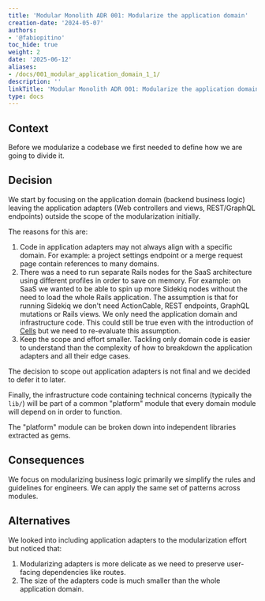 ```yaml
---
title: 'Modular Monolith ADR 001: Modularize the application domain'
creation-date: '2024-05-07'
authors:
- '@fabiopitino'
toc_hide: true
weight: 2
date: '2025-06-12'
aliases:
- /docs/001_modular_application_domain_1_1/
description: ''
linkTitle: 'Modular Monolith ADR 001: Modularize the application domain'
type: docs
---
```


## Context

Before we modularize a codebase we first needed to define how we are going to divide it.

## Decision

We start by focusing on the application domain (backend business logic) leaving the
application adapters (Web controllers and views, REST/GraphQL endpoints) outside the
scope of the modularization initially.

The reasons for this are:

1. Code in application adapters may not always align with a specific
   domain. For example: a project settings endpoint or a merge request page contain
   references to many domains.
1. There was a need to run separate Rails nodes for the SaaS architecture using different
   profiles in order to save on memory.
   For example: on SaaS we wanted to be able to spin up more Sidekiq nodes without the need
   to load the whole Rails application. The assumption is that for running Sidekiq we don't
   need ActionCable, REST endpoints, GraphQL mutations or Rails views.
   We only need the application domain and infrastructure code.
   This could still be true even with the introduction of [Cells](https://docs.gitlab.com/ee/architecture/blueprints/cells/index.html) but
   we need to re-evaluate this assumption.
1. Keep the scope and effort smaller. Tackling only domain code is easier to understand than
   the complexity of how to breakdown the application adapters and all their edge cases.

The decision to scope out application adapters is not final and we decided to defer
it to later.

Finally, the infrastructure code containing technical concerns (typically the `lib/`) will
be part of a common "platform" module that every domain module will depend on in order to function.

The "platform" module can be broken down into independent libraries extracted as gems.

## Consequences

We focus on modularizing business logic primarily we simplify the rules and guidelines for
engineers. We can apply the same set of patterns across modules.

## Alternatives

We looked into including application adapters to the modularization effort but noticed that:

1. Modularizing adapters is more delicate as we need to preserve user-facing dependencies like
   routes.
1. The size of the adapters code is much smaller than the whole application domain.
